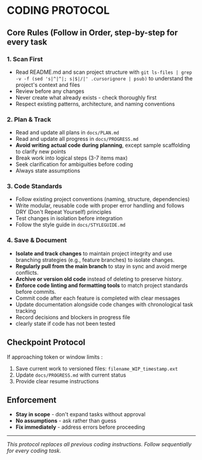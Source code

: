 # CODING PROTOCOL

## **Core Rules (Follow in Order, step-by-step for every task**

### 1. **Scan First**

- Read README.md and scan project structure with `git ls-files | grep -v -f (sed 's|^|^|; s|$|/|' .cursorignore | psub)` to understand the project's context and files
- Review before any changes
- Never create what already exists - check thoroughly first
- Respect existing patterns, architecture, and naming conventions

### 2. **Plan & Track**

- Read and update all plans in `docs/PLAN.md`
- Read and update all progress in `docs/PROGRESS.md`
- **Avoid writing actual code during planning**, except sample scaffolding to clarify new points
- Break work into logical steps (3-7 items max)
- Seek clarification for ambiguities before coding
- Always state assumptions

### 3. **Code Standards**

- Follow existing project conventions (naming, structure, dependencies)
- Write modular, reusable code with proper error handling and follows DRY (Don't Repeat Yourself) principles
- Test changes in isolation before integration
- Follow the style guide in `docs/STYLEGUIDE.md`

### 4. **Save & Document**

- **Isolate and track changes** to maintain project integrity and use branching strategies (e.g., feature branches) to isolate changes.
- **Regularly pull from the main branch** to stay in sync and avoid merge conflicts.
- **Archive or version old code** instead of deleting to preserve history.
- **Enforce code linting and formatting tools** to match project standards before commits.
- Commit code after each feature is completed with clear messages
- Update documentation alongside code changes with chronological task tracking
- Record decisions and blockers in progress file
- clearly state if code has not been tested

## **Checkpoint Protocol**

If approaching token or window limits :

1. Save current work to versioned files: `filename_WIP_timestamp.ext`
2. Update `docs/PROGRESS.md` with current status
3. Provide clear resume instructions

## **Enforcement**

- **Stay in scope** - don't expand tasks without approval
- **No assumptions** - ask rather than guess
- **Fix immediately** - address errors before proceeding

---
*This protocol replaces all previous coding instructions. Follow sequentially for every coding task.*
